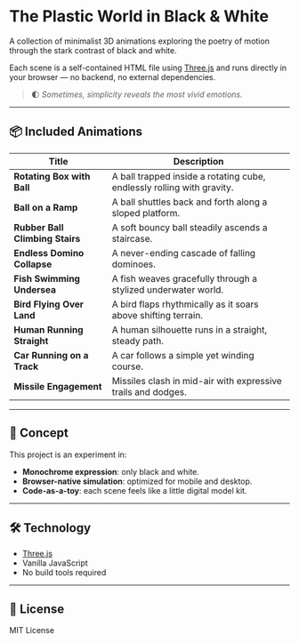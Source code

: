 # The Plastic World in Black &amp; White

A collection of minimalist 3D animations exploring the poetry of motion through the stark contrast of black and white.

Each scene is a self-contained HTML file using [Three.js](https://threejs.org/) and runs directly in your browser — no backend, no external dependencies.

> 🌓 *Sometimes, simplicity reveals the most vivid emotions.*

---

## 📦 Included Animations

| Title | Description |
|-------|-------------|
| **Rotating Box with Ball** | A ball trapped inside a rotating cube, endlessly rolling with gravity. |
| **Ball on a Ramp** | A ball shuttles back and forth along a sloped platform. |
| **Rubber Ball Climbing Stairs** | A soft bouncy ball steadily ascends a staircase. |
| **Endless Domino Collapse** | A never-ending cascade of falling dominoes. |
| **Fish Swimming Undersea** | A fish weaves gracefully through a stylized underwater world. |
| **Bird Flying Over Land** | A bird flaps rhythmically as it soars above shifting terrain. |
| **Human Running Straight** | A human silhouette runs in a straight, steady path. |
| **Car Running on a Track** | A car follows a simple yet winding course. |
| **Missile Engagement** | Missiles clash in mid-air with expressive trails and dodges. |

---

## 🎨 Concept

This project is an experiment in:
- **Monochrome expression**: only black and white.
- **Browser-native simulation**: optimized for mobile and desktop.
- **Code-as-a-toy**: each scene feels like a little digital model kit.

---

## 🛠 Technology

- [Three.js](https://threejs.org/)
- Vanilla JavaScript
- No build tools required

---

## 📄 License

MIT License 
